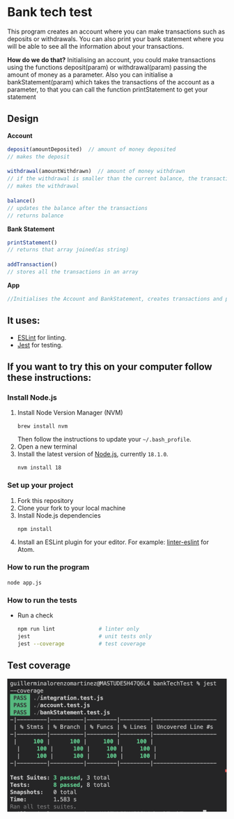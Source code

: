 # Bank tech test

This program creates an account where you can make transactions such as deposits or withdrawals. You can also print your bank statement where you will be able to see all the information about your transactions. 

**How do we do that?**
Initialising an account, you could make transactions using the functions deposit(param) or withdrawal(param) passing the amount of money as a parameter. Also you can initialise a bankStatement(param) which takes the transactions of the account as a parameter, to that you can call the function printStatement to get your statement

## Design

**Account**
```javascript
deposit(amountDeposited)  // amount of money deposited
// makes the deposit 

withdrawal(amountWithdrawn)  // amount of money withdrawn
// if the withdrawal is smaller than the current balance, the transaction is invalid
// makes the withdrawal 

balance() 
// updates the balance after the transactions
// returns balance
```

**Bank Statement**
```javascript
printStatement() 
// returns that array joined(as string)

addTransaction()
// stores all the transactions in an array
```

**App**
```javascript
//Initialises the Account and BankStatement, creates transactions and prints the bank statement
```
## It uses:
- [ESLint](https://eslint.org) for linting.
- [Jest](https://jestjs.io/) for testing.

## If you want to try this on your computer follow these instructions:

### Install Node.js

1. Install Node Version Manager (NVM)
   ```
   brew install nvm
   ```
   Then follow the instructions to update your `~/.bash_profile`.
2. Open a new terminal
3. Install the latest version of [Node.js](https://nodejs.org/en/), currently `18.1.0`.
   ```
   nvm install 18
   ```

### Set up your project

1. Fork this repository
2. Clone your fork to your local machine
3. Install Node.js dependencies
   ```
   npm install
   ```
4. Install an ESLint plugin for your editor. For example: [linter-eslint](https://github.com/AtomLinter/linter-eslint) for Atom.

### How to run the program

```
node app.js
```

### How to run the tests

- Run a check
  ```bash
  npm run lint              # linter only
  jest                      # unit tests only
  jest --coverage           # test coverage
  ```

## Test coverage
![alt text](https://github.com/GuillerminaLorenzo/solo-projects/blob/c80938b5d05e6db4ee89ec9713939ebdbdc22399/bankTechTest/test-coverage.png)

